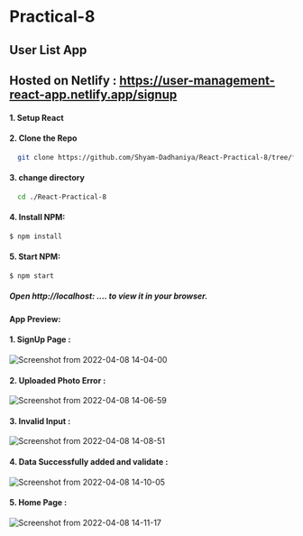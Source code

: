 # Practical-8
## User List App

## Hosted on Netlify : https://user-management-react-app.netlify.app/signup

#### 1. Setup React

#### 2. Clone the Repo
```sh
  git clone https://github.com/Shyam-Dadhaniya/React-Practical-8/tree/features
```
#### 3. change directory</br>
```sh
  cd ./React-Practical-8
```
#### 4. Install NPM:

```sh
$ npm install
```

#### 5. Start NPM:

```sh
$ npm start
```

##### Open http://localhost: .... to view it in your browser.

#### App Preview:
#### 1. SignUp Page : 
![Screenshot from 2022-04-08 14-04-00](https://user-images.githubusercontent.com/97106864/162397934-e0f5e072-8a6c-41dc-b655-fa3154fc2301.png)
#### 2. Uploaded Photo Error : 
![Screenshot from 2022-04-08 14-06-59](https://user-images.githubusercontent.com/97106864/162398432-558bdb87-867b-477e-b464-6df72dcc18cc.png)
#### 3. Invalid Input : 
![Screenshot from 2022-04-08 14-08-51](https://user-images.githubusercontent.com/97106864/162398747-391f247f-d690-431d-bdae-88cb0e0abd74.png)
#### 4. Data Successfully added and validate : 
![Screenshot from 2022-04-08 14-10-05](https://user-images.githubusercontent.com/97106864/162399033-9ce395d9-0c45-4a30-937c-c028ec9eeb65.png)
#### 5. Home Page : 
![Screenshot from 2022-04-08 14-11-17](https://user-images.githubusercontent.com/97106864/162399190-add55deb-9d1e-4579-bf17-007cf4538554.png)

